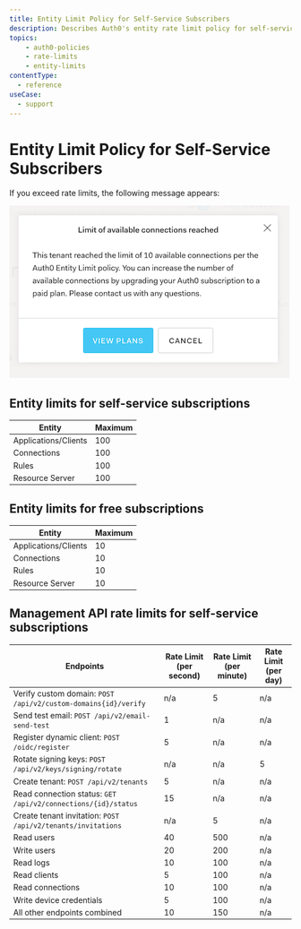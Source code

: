 ```yaml
---
title: Entity Limit Policy for Self-Service Subscribers
description: Describes Auth0's entity rate limit policy for self-service subscribers.
topics:
    - auth0-policies
    - rate-limits
    - entity-limits
contentType:
  - reference
useCase:
  - support
---
```

# Entity Limit Policy for Self-Service Subscribers

If you exceed rate limits, the following message appears:

![Rate Limit Reached](/media/articles/policies/rate-limit-reached.png)

## Entity limits for self-service subscriptions

| Entity | Maximum | 
| - | - |
| Applications/Clients | 100 |
| Connections | 100 |
| Rules | 100 |
| Resource Server | 100 |

## Entity limits for free subscriptions

| Entity | Maximum | 
| - | - |
| Applications/Clients | 10 |
| Connections | 10 |
| Rules | 10 |
| Resource Server | 10 |

## Management API rate limits for self-service subscriptions

| Endpoints | Rate Limit (per second) | Rate Limit (per minute) | Rate Limit (per day) |
| - | - | - | - |
| Verify custom domain: `POST /api/v2/custom-domains{id}/verify` | n/a | 5 | n/a |
| Send test email: `POST /api/v2/email-send-test` | 1 | n/a | n/a |
| Register dynamic client: `POST /oidc/register` | 5 | n/a | n/a |
| Rotate signing keys: `POST /api/v2/keys/signing/rotate` | n/a | n/a | 5 |
| Create tenant: `POST /api/v2/tenants` | 5 | n/a | n/a |
| Read connection status: `GET /api/v2/connections/{id}/status` | 15 | n/a | n/a |
| Create tenant invitation: `POST /api/v2/tenants/invitations` | n/a | 5 | n/a |
| Read users | 40 | 500 | n/a |
| Write users | 20 | 200 | n/a |
| Read logs | 10 | 100 | n/a |
| Read clients | 5 | 100 | n/a |
| Read connections | 10 | 100 | n/a |
| Write device credentials | 5 | 100 | n/a |
| All other endpoints combined | 10 | 150 | n/a |

